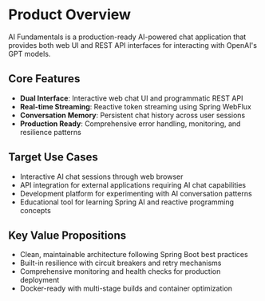 # Product Overview

AI Fundamentals is a production-ready AI-powered chat application that provides both web UI and REST API interfaces for interacting with OpenAI's GPT models.

## Core Features

- **Dual Interface**: Interactive web chat UI and programmatic REST API
- **Real-time Streaming**: Reactive token streaming using Spring WebFlux
- **Conversation Memory**: Persistent chat history across user sessions
- **Production Ready**: Comprehensive error handling, monitoring, and resilience patterns

## Target Use Cases

- Interactive AI chat sessions through web browser
- API integration for external applications requiring AI chat capabilities
- Development platform for experimenting with AI conversation patterns
- Educational tool for learning Spring AI and reactive programming concepts

## Key Value Propositions

- Clean, maintainable architecture following Spring Boot best practices
- Built-in resilience with circuit breakers and retry mechanisms
- Comprehensive monitoring and health checks for production deployment
- Docker-ready with multi-stage builds and container optimization